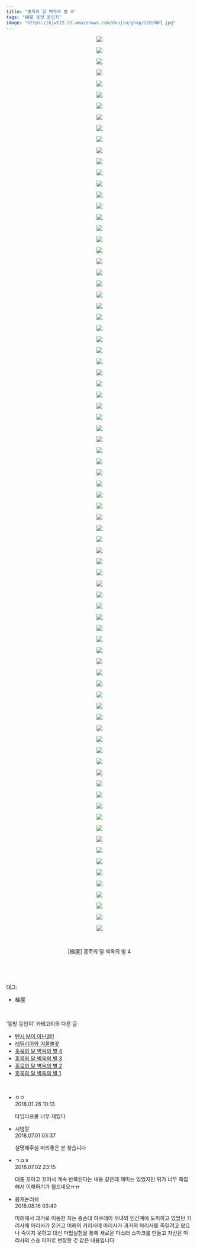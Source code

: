 ```yaml
---
title: "홍묵의 달 벽옥의 별 4"
tags: "梯屋 동방_동인지"
image: "https://kjw122.s3.amazonaws.com/doujin/ghap/220/001.jpg"
---
```

<div class="article">
<p style="text-align: center; clear: none; float: none;"><img src="{{ site.imgserver5 }}/ghap/220/001.jpg"/></p>
<p style="text-align: center; clear: none; float: none;"><img src="{{ site.imgserver5 }}/ghap/220/002.jpg"/></p>
<p style="text-align: center; clear: none; float: none;"><img src="{{ site.imgserver5 }}/ghap/220/003.jpg"/></p>
<p style="text-align: center; clear: none; float: none;"><img src="{{ site.imgserver5 }}/ghap/220/004.jpg"/></p>
<p style="text-align: center; clear: none; float: none;"><img src="{{ site.imgserver5 }}/ghap/220/005.jpg"/></p>
<p style="text-align: center; clear: none; float: none;"><img src="{{ site.imgserver5 }}/ghap/220/006.jpg"/></p>
<p style="text-align: center; clear: none; float: none;"><img src="{{ site.imgserver5 }}/ghap/220/007.jpg"/></p>
<p style="text-align: center; clear: none; float: none;"><img src="{{ site.imgserver5 }}/ghap/220/008.jpg"/></p>
<p style="text-align: center; clear: none; float: none;"><img src="{{ site.imgserver5 }}/ghap/220/009.jpg"/></p>
<p style="text-align: center; clear: none; float: none;"><img src="{{ site.imgserver5 }}/ghap/220/010.jpg"/></p>
<p style="text-align: center; clear: none; float: none;"><img src="{{ site.imgserver5 }}/ghap/220/011.jpg"/></p>
<p style="text-align: center; clear: none; float: none;"><img src="{{ site.imgserver5 }}/ghap/220/012.jpg"/></p>
<p style="text-align: center; clear: none; float: none;"><img src="{{ site.imgserver5 }}/ghap/220/013.jpg"/></p>
<p style="text-align: center; clear: none; float: none;"><img src="{{ site.imgserver5 }}/ghap/220/014.jpg"/></p>
<p style="text-align: center; clear: none; float: none;"><img src="{{ site.imgserver5 }}/ghap/220/015.jpg"/></p>
<p style="text-align: center; clear: none; float: none;"><img src="{{ site.imgserver5 }}/ghap/220/016.jpg"/></p>
<p style="text-align: center; clear: none; float: none;"><img src="{{ site.imgserver5 }}/ghap/220/017.jpg"/></p>
<p style="text-align: center; clear: none; float: none;"><img src="{{ site.imgserver5 }}/ghap/220/018.jpg"/></p>
<p style="text-align: center; clear: none; float: none;"><img src="{{ site.imgserver5 }}/ghap/220/019.jpg"/></p>
<p style="text-align: center; clear: none; float: none;"><img src="{{ site.imgserver5 }}/ghap/220/020.jpg"/></p>
<p style="text-align: center; clear: none; float: none;"><img src="{{ site.imgserver5 }}/ghap/220/021.jpg"/></p>
<p style="text-align: center; clear: none; float: none;"><img src="{{ site.imgserver5 }}/ghap/220/022.jpg"/></p>
<p style="text-align: center; clear: none; float: none;"><img src="{{ site.imgserver5 }}/ghap/220/023.jpg"/></p>
<p style="text-align: center; clear: none; float: none;"><img src="{{ site.imgserver5 }}/ghap/220/024.jpg"/></p>
<p style="text-align: center; clear: none; float: none;"><img src="{{ site.imgserver5 }}/ghap/220/025.jpg"/></p>
<p style="text-align: center; clear: none; float: none;"><img src="{{ site.imgserver5 }}/ghap/220/026.jpg"/></p>
<p style="text-align: center; clear: none; float: none;"><img src="{{ site.imgserver5 }}/ghap/220/027.jpg"/></p>
<p style="text-align: center; clear: none; float: none;"><img src="{{ site.imgserver5 }}/ghap/220/028.jpg"/></p>
<p style="text-align: center; clear: none; float: none;"><img src="{{ site.imgserver5 }}/ghap/220/029.jpg"/></p>
<p style="text-align: center; clear: none; float: none;"><img src="{{ site.imgserver5 }}/ghap/220/030.jpg"/></p>
<p style="text-align: center; clear: none; float: none;"><img src="{{ site.imgserver5 }}/ghap/220/031.jpg"/></p>
<p style="text-align: center; clear: none; float: none;"><img src="{{ site.imgserver5 }}/ghap/220/032.jpg"/></p>
<p style="text-align: center; clear: none; float: none;"><img src="{{ site.imgserver5 }}/ghap/220/033.jpg"/></p>
<p style="text-align: center; clear: none; float: none;"><img src="{{ site.imgserver5 }}/ghap/220/034.jpg"/></p>
<p style="text-align: center; clear: none; float: none;"><img src="{{ site.imgserver5 }}/ghap/220/035.jpg"/></p>
<p style="text-align: center; clear: none; float: none;"><img src="{{ site.imgserver5 }}/ghap/220/036.jpg"/></p>
<p style="text-align: center; clear: none; float: none;"><img src="{{ site.imgserver5 }}/ghap/220/037.jpg"/></p>
<p style="text-align: center; clear: none; float: none;"><img src="{{ site.imgserver5 }}/ghap/220/038.jpg"/></p>
<p style="text-align: center; clear: none; float: none;"><img src="{{ site.imgserver5 }}/ghap/220/039.jpg"/></p>
<p style="text-align: center; clear: none; float: none;"><img src="{{ site.imgserver5 }}/ghap/220/040.jpg"/></p>
<p style="text-align: center; clear: none; float: none;"><img src="{{ site.imgserver5 }}/ghap/220/041.jpg"/></p>
<p style="text-align: center; clear: none; float: none;"><img src="{{ site.imgserver5 }}/ghap/220/042.jpg"/></p>
<p style="text-align: center; clear: none; float: none;"><img src="{{ site.imgserver5 }}/ghap/220/043.jpg"/></p>
<p style="text-align: center; clear: none; float: none;"><img src="{{ site.imgserver5 }}/ghap/220/044.jpg"/></p>
<p style="text-align: center; clear: none; float: none;"><img src="{{ site.imgserver5 }}/ghap/220/045.jpg"/></p>
<p style="text-align: center; clear: none; float: none;"><img src="{{ site.imgserver5 }}/ghap/220/046.jpg"/></p>
<p style="text-align: center; clear: none; float: none;"><img src="{{ site.imgserver5 }}/ghap/220/047.jpg"/></p>
<p style="text-align: center; clear: none; float: none;"><img src="{{ site.imgserver5 }}/ghap/220/048.jpg"/></p>
<p style="text-align: center; clear: none; float: none;"><img src="{{ site.imgserver5 }}/ghap/220/049.jpg"/></p>
<p style="text-align: center; clear: none; float: none;"><img src="{{ site.imgserver5 }}/ghap/220/050.jpg"/></p>
<p style="text-align: center; clear: none; float: none;"><img src="{{ site.imgserver5 }}/ghap/220/051.jpg"/></p>
<p style="text-align: center; clear: none; float: none;"><img src="{{ site.imgserver5 }}/ghap/220/052.jpg"/></p>
<p style="text-align: center; clear: none; float: none;"><img src="{{ site.imgserver5 }}/ghap/220/053.jpg"/></p>
<p style="text-align: center; clear: none; float: none;"><img src="{{ site.imgserver5 }}/ghap/220/054.jpg"/></p>
<p style="text-align: center; clear: none; float: none;"><img src="{{ site.imgserver5 }}/ghap/220/055.jpg"/></p>
<p style="text-align: center; clear: none; float: none;"><img src="{{ site.imgserver5 }}/ghap/220/056.jpg"/></p>
<p style="text-align: center; clear: none; float: none;"><img src="{{ site.imgserver5 }}/ghap/220/057.jpg"/></p>
<p style="text-align: center; clear: none; float: none;"><img src="{{ site.imgserver5 }}/ghap/220/058.jpg"/></p>
<p style="text-align: center; clear: none; float: none;"><img src="{{ site.imgserver5 }}/ghap/220/059.jpg"/></p>
<p style="text-align: center; clear: none; float: none;"><img src="{{ site.imgserver5 }}/ghap/220/060.jpg"/></p>
<p style="text-align: center; clear: none; float: none;"><img src="{{ site.imgserver5 }}/ghap/220/061.jpg"/></p>
<p style="text-align: center; clear: none; float: none;"><img src="{{ site.imgserver5 }}/ghap/220/062.jpg"/></p>
<p style="text-align: center; clear: none; float: none;"><img src="{{ site.imgserver5 }}/ghap/220/063.jpg"/></p>
<p style="text-align: center; clear: none; float: none;"><img src="{{ site.imgserver5 }}/ghap/220/064.jpg"/></p>
<p style="text-align: center; clear: none; float: none;"><img src="{{ site.imgserver5 }}/ghap/220/065.jpg"/></p>
<p style="text-align: center; clear: none; float: none;"><img src="{{ site.imgserver5 }}/ghap/220/066.jpg"/></p>
<p style="text-align: center; clear: none; float: none;"><img src="{{ site.imgserver5 }}/ghap/220/067.jpg"/></p>
<p style="text-align: center; clear: none; float: none;"><img src="{{ site.imgserver5 }}/ghap/220/068.jpg"/></p>
<p style="text-align: center; clear: none; float: none;"><img src="{{ site.imgserver5 }}/ghap/220/069.jpg"/></p>
<p style="text-align: center; clear: none; float: none;"><img src="{{ site.imgserver5 }}/ghap/220/070.jpg"/></p>
<p style="text-align: center; clear: none; float: none;"><img src="{{ site.imgserver5 }}/ghap/220/071.jpg"/></p>
<p style="text-align: center; clear: none; float: none;"><img src="{{ site.imgserver5 }}/ghap/220/072.jpg"/></p>
<p style="text-align: center; clear: none; float: none;"><img src="{{ site.imgserver5 }}/ghap/220/073.jpg"/></p>
<p style="text-align: center; clear: none; float: none;"><img src="{{ site.imgserver5 }}/ghap/220/074.jpg"/></p>
<p style="text-align: center; clear: none; float: none;"><img src="{{ site.imgserver5 }}/ghap/220/075.jpg"/></p>
<p style="text-align: center; clear: none; float: none;"><img src="{{ site.imgserver5 }}/ghap/220/076.jpg"/></p>
<p style="text-align: center; clear: none; float: none;"><img src="{{ site.imgserver5 }}/ghap/220/077.jpg"/></p>
<p style="text-align: center; clear: none; float: none;"><img src="{{ site.imgserver5 }}/ghap/220/078.jpg"/></p>
<p style="text-align: center; clear: none; float: none;"><img src="{{ site.imgserver5 }}/ghap/220/079.jpg"/></p>
<p style="text-align: center; clear: none; float: none;"><img src="{{ site.imgserver5 }}/ghap/220/080.jpg"/></p>
<p style="text-align: center; clear: none; float: none;"><img src="{{ site.imgserver5 }}/ghap/220/081.jpg"/></p>
<p style="text-align: center; clear: none; float: none;"><br/></p>
<p style="text-align: center; clear: none; float: none;">[梯屋] 홍묵의 달 벽옥의 별 4</p>
<p><br/></p>
</div><br/>
<div class="tagTrail">
<p>태그: </p>
<ul>
<li>梯屋</li>
</ul>
</div><br/>
<div class="another">
<p>'동방 동인지' 카테고리의 다른 글</p>
<ul>
<li><a href="/ghap_222">텐시 M이 아닌걸!!</a></li>
<li><a href="/ghap_221">레밀리아와 겨울불꽃</a></li>
<li><a href="/ghap_220">홍묵의 달 벽옥의 별 4</a></li>
<li><a href="/ghap_219">홍묵의 달 벽옥의 별 3</a></li>
<li><a href="/ghap_218">홍묵의 달 벽옥의 별 2</a></li>
<li><a href="/ghap_217">홍묵의 달 벽옥의 별 1</a></li>
</ul>
</div><br/>
<div class="cb_module cb_fluid">
<div class="cb_wrt cb_profile">
<div class="comment">
<ul>
<li class="cb_thumb_off" id="comment15183325">
<div class="cb_comment_area">
<div class="cb_info_area">
<div class="cb_section">
<span class="cb_nick_name">ㅇㅇ</span>
</div>
<div class="cb_section">
<span class="cb_date">2018.01.26 10:13 </span>
</div>
</div>
<div class="cb_dsc_comment">
<p class="cb_dsc">
											타임리프물 너무 재밌다
										</p>
</div>
</div></li>
<li class="cb_thumb_off" id="comment15279149">
<div class="cb_comment_area">
<div class="cb_info_area">
<div class="cb_section">
<span class="cb_nick_name">시밤쾅</span>
</div>
<div class="cb_section">
<span class="cb_date">2018.07.01 03:37 </span>
</div>
</div>
<div class="cb_dsc_comment">
<p class="cb_dsc">
											설명해주실 머리좋은 분 찾습니다
										</p>
</div>
</div></li>
<li class="cb_thumb_off" id="comment15279856">
<div class="cb_comment_area">
<div class="cb_info_area">
<div class="cb_section">
<span class="cb_nick_name">ㄱㅁㅎ</span>
</div>
<div class="cb_section">
<span class="cb_date">2018.07.02 23:15 </span>
</div>
</div>
<div class="cb_dsc_comment">
<p class="cb_dsc">
											대충 꼬이고 꼬여서 계속 반복된다는 내용 같은데 재미는 있었지만 뒤가 너무 복잡해서 이해하기가 힘드네요ㅠㅠ
										</p>
</div>
</div></li>
<li class="cb_thumb_off" id="comment15309690">
<div class="cb_comment_area">
<div class="cb_info_area">
<div class="cb_section">
<span class="cb_nick_name">붐캐논러쉬</span>
</div>
<div class="cb_section">
<span class="cb_date">2018.08.16 03:49 </span>
</div>
</div>
<div class="cb_dsc_comment">
<p class="cb_dsc">
											미래에서 과거로  이동한 자는 증손대  하쿠레이  무녀와 인간계에 도피하고  있었던 키리사메  마리사가 온거고 미래의  키리사메 마리사가 과거의  마리사를 죽일려고  왔으나 죽이지 못하고 대신 마법실험을 통해 새로운 마스터 스파크를 만들고  자신은 마리사의  스승 미마로 변장한 것 같은 내용입니다
										</p>
</div>
</div></li>
</ul>
</div>
</div><!-- commentList close -->
</div><br/>
